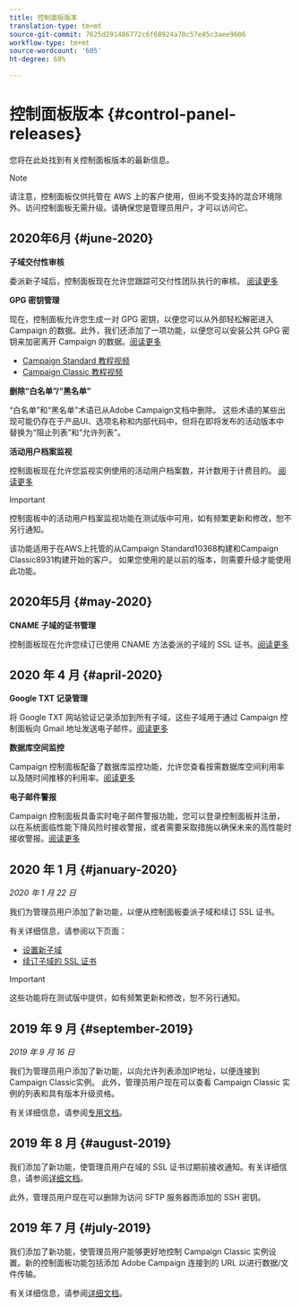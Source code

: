 ```yaml
---
title: 控制面板版本
translation-type: tm+mt
source-git-commit: 7625d291486772c6f68924a70c57e85c3aee9606
workflow-type: tm+mt
source-wordcount: '605'
ht-degree: 68%

---
```



# 控制面板版本 {#control-panel-releases}

您将在此处找到有关控制面板版本的最新信息。

>[!NOTE]
>
>请注意，控制面板仅供托管在 AWS 上的客户使用，但尚不受支持的混合环境除外。访问控制面板无需升级。请确保您是管理员用户，才可以访问它。

## 2020年6月 {#june-2020}

**子域交付性审核**

委派新子域后，控制面板现在允许您跟踪可交付性团队执行的审核。 [阅读更多](subdomains-certificates/using/setting-up-new-subdomain.md)

**GPG 密钥管理**

现在，控制面板允许您生成一对 GPG 密钥，以便您可以从外部轻松解密进入 Campaign 的数据。此外，我们还添加了一项功能，以便您可以安装公共 GPG 密钥来加密离开 Campaign 的数据。[阅读更多](instances-settings/using/gpg-keys-management.md)
* [Campaign Standard 教程视频](https://docs.adobe.com/content/help/en/campaign-standard-learn/tutorials/administrating/control-panel/generating-and-installing-gpg-keys.html)
* [Campaign Classic 教程视频](https://docs.adobe.com/content/help/en/campaign-classic-learn/tutorials/administrating/control-panel-acc/generating-and-installing-gpg-keys.html)

**删除“白名单”/“黑名单”**

“白名单”和“黑名单”术语已从Adobe Campaign文档中删除。 这些术语的某些出现可能仍存在于产品UI、选项名称和内部代码中，但将在即将发布的活动版本中替换为“阻止列表”和“允许列表”。

**活动用户档案监视**

控制面板现在允许您监视实例使用的活动用户档案数，并计数用于计费目的。 [阅读更多](performance-monitoring/using/active-profiles-monitoring.md)

>[!IMPORTANT]
>
>控制面板中的活动用户档案监视功能在测试版中可用，如有频繁更新和修改，恕不另行通知。
>
>该功能适用于在AWS上托管的从Campaign Standard10368构建和Campaign Classic8931构建开始的客户。 如果您使用的是以前的版本，则需要升级才能使用此功能。

## 2020年5月 {#may-2020}

**CNAME 子域的证书管理**

控制面板现在允许您续订已使用 CNAME 方法委派的子域的 SSL 证书。[阅读更多](subdomains-certificates/using/renewing-subdomain-certificate.md)

## 2020 年 4 月 {#april-2020}

**Google TXT 记录管理**

将 Google TXT 网站验证记录添加到所有子域，这些子域用于通过 Campaign 控制面板向 Gmail 地址发送电子邮件。[阅读更多](subdomains-certificates/using/managing-txt-records.md)

**数据库空间监控**

Campaign 控制面板配备了数据库监控功能，允许您查看按需数据库空间利用率以及随时间推移的利用率。[阅读更多](performance-monitoring/using/database-monitoring.md)

**电子邮件警报**

Campaign 控制面板具备实时电子邮件警报功能，您可以登录控制面板并注册，以在系统面临性能下降风险时接收警报，或者需要采取措施以确保未来的高性能时接收警报。[阅读更多](performance-monitoring/using/email-alerting.md)

## 2020 年 1 月 {#january-2020}

*2020 年 1 月 22 日*

我们为管理员用户添加了新功能，以便从控制面板委派子域和续订 SSL 证书。

有关详细信息，请参阅以下页面：
* [设置新子域](subdomains-certificates/using/setting-up-new-subdomain.md)
* [续订子域的 SSL 证书](subdomains-certificates/using/renewing-subdomain-certificate.md)

>[!IMPORTANT]
>
>这些功能将在测试版中提供，如有频繁更新和修改，恕不另行通知。

## 2019 年 9 月 {#september-2019}

*2019 年 9 月 16 日*

我们为管理员用户添加了新功能，以向允许列表添加IP地址，以便连接到Campaign Classic实例。
此外，管理员用户现在可以查看 Campaign Classic 实例的列表和具有版本升级资格。

有关详细信息，请参阅[专用文档](instances-settings/using/ip-allow-listing-instance-access.md)。

## 2019 年 8 月 {#august-2019}

我们添加了新功能，使管理员用户在域的 SSL 证书过期前接收通知。有关详细信息，请参阅[详细文档](subdomains-certificates/using/monitoring-ssl-certificates.md)。

此外，管理员用户现在可以删除为访问 SFTP 服务器而添加的 SSH 密钥。

## 2019 年 7 月 {#july-2019}

我们添加了新功能，使管理员用户能够更好地控制 Campaign Classic 实例设置。新的控制面板功能包括添加 Adobe Campaign 连接到的 URL 以进行数据/文件传输。

有关详细信息，请参阅[详细文档](instances-settings/using/url-permissions.md)。

